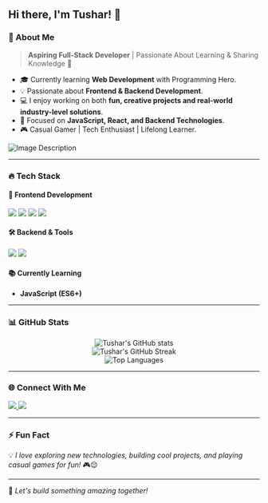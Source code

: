 ## Hi there, I'm Tushar! 👋  

### 🚀 About Me
> **Aspiring Full-Stack Developer** | Passionate About Learning & Sharing Knowledge 🚀

- 🎓 Currently learning **Web Development** with Programming Hero.  
- 💡 Passionate about **Frontend & Backend Development**.
- 💻 I enjoy working on both **fun, creative projects and real-world industry-level solutions**.
- 🎯 Focused on **JavaScript, React, and Backend Technologies**.
- 🎮 Casual Gamer | Tech Enthusiast | Lifelong Learner.

![Image Description](https://camo.githubusercontent.com/4d9f5ecceb711eec6e2018f38a5677dc657c9738d4a65ba3b928c41c0a45b439/68747470733a2f2f6d69726f2e6d656469756d2e636f6d2f6d61782f313336302f302a37513379765349765f7430696f4a2d5a2e676966)

---

### 🔥 Tech Stack

#### 🚀 Frontend Development
<p align="left">
  <img src="https://img.shields.io/badge/HTML5-%23E34F26.svg?style=for-the-badge&logo=html5&logoColor=white" />
  <img src="https://img.shields.io/badge/CSS3-%231572B6.svg?style=for-the-badge&logo=css3&logoColor=white" />
  <img src="https://img.shields.io/badge/JavaScript-%23F7DF1E.svg?style=for-the-badge&logo=javascript&logoColor=black" />
  <img src="https://img.shields.io/badge/Webflow-%2300A4E4.svg?style=for-the-badge&logo=webflow&logoColor=white" />
<!--   <img src="https://img.shields.io/badge/React-%2361DAFB.svg?style=for-the-badge&logo=react&logoColor=black" /> -->
</p>

#### 🛠 Backend & Tools
<p align="left">
  <img src="https://img.shields.io/badge/Git-%23F05032.svg?style=for-the-badge&logo=git&logoColor=white" />
  <img src="https://img.shields.io/badge/GitHub-%23181717.svg?style=for-the-badge&logo=github&logoColor=white" />
<!--   <img src="https://img.shields.io/badge/WordPress-%23117AC9.svg?style=for-the-badge&logo=wordpress&logoColor=white" />
  <img src="https://img.shields.io/badge/Node.js-%23339933.svg?style=for-the-badge&logo=node.js&logoColor=white" />
  <img src="https://img.shields.io/badge/Express.js-%23000000.svg?style=for-the-badge&logo=express&logoColor=white" /> -->
</p>

#### 📚 Currently Learning
- **JavaScript (ES6+)**
---

### 📊 GitHub Stats
<div align="center">
  <img src="https://github-readme-stats.vercel.app/api?username=iktushar01&show_icons=true&theme=radical&count_private=true" alt="Tushar's GitHub stats" />
  <br>
  <img src="https://github-readme-streak-stats.herokuapp.com/?user=iktushar01&theme=radical" alt="Tushar's GitHub Streak" />
  <br>
  <img src="https://github-readme-stats.vercel.app/api/top-langs/?username=iktushar01&layout=compact&theme=radical" alt="Top Languages" />
</div>

---

### 🌐 Connect With Me
<p align="left">
  <a href="https://www.linkedin.com/in/iktushar01/" target="_blank">
    <img src="https://img.shields.io/badge/LinkedIn-%230077B5.svg?style=for-the-badge&logo=linkedin&logoColor=white" />
  </a>
  <a href="https://www.facebook.com/ibrahim.khalil.tushar.2024" target="_blank">
    <img src="https://img.shields.io/badge/Facebook-%231877F2.svg?style=for-the-badge&logo=facebook&logoColor=white" />
  </a>
</p>

---

### ⚡ Fun Fact
💡 *I love exploring new technologies, building cool projects, and playing casual games for fun!* 🎮😌

---

🚀 *Let's build something amazing together!*
